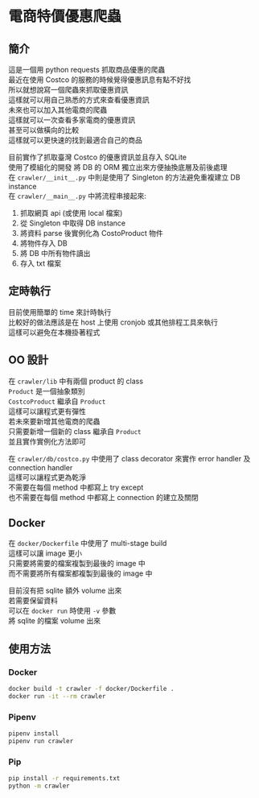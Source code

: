 # 電商特價優惠爬蟲

## 簡介

這是一個用 python requests 抓取商品優惠的爬蟲\
最近在使用 Costco 的服務的時候覺得優惠訊息有點不好找\
所以就想說寫一個爬蟲來抓取優惠資訊\
這樣就可以用自己熟悉的方式來查看優惠資訊\
未來也可以加入其他電商的爬蟲\
這樣就可以一次查看多家電商的優惠資訊\
甚至可以做橫向的比較\
這樣就可以更快速的找到最適合自己的商品

目前實作了抓取臺灣 Costco 的優惠資訊並且存入 SQLite\
使用了模組化的開發 將 DB 的 ORM 獨立出來方便抽換底層及前後處理\
在 `crawler/__init__.py` 中則是使用了 Singleton 的方法避免重複建立 DB instance\
在 `crawler/__main__.py` 中將流程串接起來:
1. 抓取網頁 api (或使用 local 檔案)
2. 從 Singleton 中取得 DB instance
3. 將資料 parse 後實例化為 CostoProduct 物件
4. 將物件存入 DB
5. 將 DB 中所有物件讀出
6. 存入 txt 檔案

## 定時執行

目前使用簡單的 time 來計時執行\
比較好的做法應該是在 host 上使用 cronjob 或其他排程工具來執行\
這樣可以避免在本機掛著程式

## OO 設計

在 `crawler/lib` 中有兩個 product 的 class\
`Product` 是一個抽象類別\
`CostcoProduct` 繼承自 `Product`\
這樣可以讓程式更有彈性\
若未來要新增其他電商的爬蟲\
只需要新增一個新的 class 繼承自 `Product`\
並且實作實例化方法即可

在 `crawler/db/costco.py` 中使用了 class decorator 來實作 error handler 及 connection handler \
這樣可以讓程式更為乾淨\
不需要在每個 method 中都寫上 try except\
也不需要在每個 method 中都寫上 connection 的建立及關閉

## Docker

在 `docker/Dockerfile` 中使用了 multi-stage build\
這樣可以讓 image 更小\
只需要將需要的檔案複製到最後的 image 中\
而不需要將所有檔案都複製到最後的 image 中

目前沒有把 sqlite 額外 volume 出來\
若需要保留資料\
可以在 `docker run` 時使用 `-v` 參數\
將 sqlite 的檔案 volume 出來


## 使用方法

### Docker

```bash
docker build -t crawler -f docker/Dockerfile .
docker run -it --rm crawler
```

### Pipenv

```bash
pipenv install
pipenv run crawler
```

### Pip

```bash
pip install -r requirements.txt
python -m crawler
```
